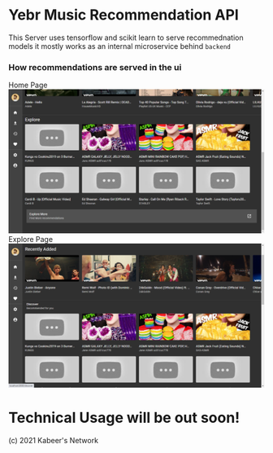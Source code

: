# Yebr Music Recommendation API
This Server uses tensorflow and scikit learn to serve recommednation models it mostly works as an internal microservice behind ```backend``` 

### How recommendations are served in the ui
Home Page
![Kabeers Music App Home Page](../.github/assets/recommendation-api-1.png)
Explore Page
![Kabeers Music App Discover Page](../.github/assets/recommendation-api-2.png)


# Technical Usage will be out soon!

(c) 2021 Kabeer's Network
